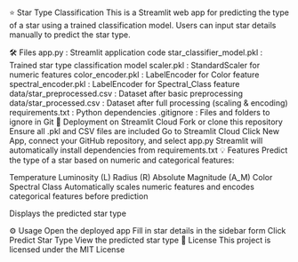 ⭐ Star Type Classification
This is a Streamlit web app for predicting the type of a star using a trained classification model. Users can input star details manually to predict the star type.

🛠️ Files
app.py : Streamlit application code
star_classifier_model.pkl : Trained star type classification model
scaler.pkl : StandardScaler for numeric features
color_encoder.pkl : LabelEncoder for Color feature
spectral_encoder.pkl : LabelEncoder for Spectral_Class feature
data/star_preprocessed.csv : Dataset after basic preprocessing
data/star_processed.csv : Dataset after full processing (scaling & encoding)
requirements.txt : Python dependencies
.gitignore : Files and folders to ignore in Git
🚀 Deployment on Streamlit Cloud
Fork or clone this repository
Ensure all .pkl and CSV files are included
Go to Streamlit Cloud
Click New App, connect your GitHub repository, and select app.py
Streamlit will automatically install dependencies from requirements.txt
💡 Features
Predict the type of a star based on numeric and categorical features:

Temperature
Luminosity (L)
Radius (R)
Absolute Magnitude (A_M)
Color
Spectral Class
Automatically scales numeric features and encodes categorical features before prediction

Displays the predicted star type

⚙️ Usage
Open the deployed app
Fill in star details in the sidebar form
Click Predict Star Type
View the predicted star type
📄 License
This project is licensed under the MIT License
